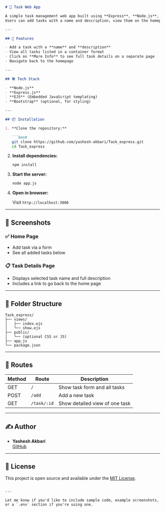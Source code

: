 ```markdown
# 📝 Task Web App

A simple task management web app built using **Express**, **Node.js**, and **EJS**.  
Users can add tasks with a name and description, view them on the homepage, and click "More Info" to see task details on a separate page.

---

## 🚀 Features

- Add a task with a **name** and **description**
- View all tasks listed in a container format
- Click on **More Info** to see full task details on a separate page
- Navigate back to the homepage

---

## 🛠 Tech Stack

- **Node.js**
- **Express.js**
- **EJS** (Embedded JavaScript templating)
- **Bootstrap** (optional, for styling)

---

## 📦 Installation

1. **Clone the repository:**

   ```bash
   git clone https://github.com/yashesh-akbari/Task_express.git
   cd Task_express
   ```

2. **Install dependencies:**

   ```bash
   npm install
   ```

3. **Start the server:**

   ```bash
   node app.js
   ```

4. **Open in browser:**

   Visit `http://localhost:3000`

---

## 📸 Screenshots

### ✅ Home Page
- Add task via a form
- See all added tasks below

### 📋 Task Details Page
- Displays selected task name and full description
- Includes a link to go back to the home page

---

## 📁 Folder Structure

```
Task_express/
├── views/
│   ├── index.ejs
│   └── show.ejs
├── public/
│   └── (optional CSS or JS)
├── app.js
└── package.json
```

---

## 📌 Routes

| Method | Route        | Description                       |
|--------|--------------|-----------------------------------|
| GET    | `/`          | Show task form and all tasks      |
| POST   | `/add`       | Add a new task                    |
| GET    | `/task/:id`  | Show detailed view of one task    |

---

## ✍️ Author

- **Yashesh Akbari**  
[GitHub](https://github.com/yashesh-akbari)

---

## 📃 License

This project is open source and available under the [MIT License](LICENSE).

```

---

Let me know if you'd like to include sample code, example screenshots, or a `.env` section if you're using one.
